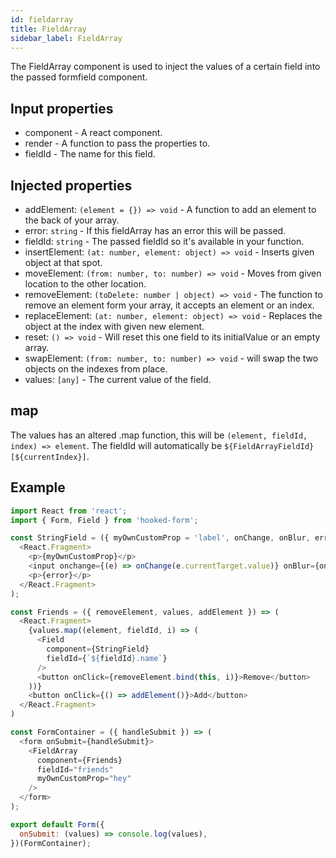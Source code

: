 ```yaml
---
id: fieldarray
title: FieldArray
sidebar_label: FieldArray
---
```


The FieldArray component is used to inject the values of a certain field into the passed formfield component.

## Input properties

- component - A react component.
- render - A function to pass the properties to.
- fieldId - The name for this field.

## Injected properties

- addElement: `(element = {}) => void` - A function to add an element to the back of your array.
- error: `string` - If this fieldArray has an error this will be passed.
- fieldId: `string` - The passed fieldId so it's available in your function.
- insertElement: `(at: number, element: object) => void` - Inserts given object at that spot.
- moveElement: `(from: number, to: number) => void` - Moves from given location to the other location.
- removeElement: `(toDelete: number | object) => void` - The function to remove an element form your array, it accepts an element or an index.
- replaceElement: `(at: number, element: object) => void` - Replaces the object at the index with given new element.
- reset: `() => void` - Will reset this one field to its initialValue or an empty array.
- swapElement: `(from: number, to: number) => void` - will swap the two objects on the indexes from place.
- values: `[any]` - The current value of the field.

## map

The values has an altered .map function, this will be `(element, fieldId, index) => element`. The fieldId will automatically be `${FieldArrayFieldId}[${currentIndex}]`.

## Example

```js
import React from 'react';
import { Form, Field } from 'hooked-form';

const StringField = ({ myOwnCustomProp = 'label', onChange, onBlur, error, value }) => (
  <React.Fragment>
    <p>{myOwnCustomProp}</p>
    <input onchange={(e) => onChange(e.currentTarget.value)} onBlur={onBlur} value={value} />
    <p>{error}</p>
  </React.Fragment>
);

const Friends = ({ removeElement, values, addElement }) => (
  <React.Fragment>
    {values.map((element, fieldId, i) => (
      <Field
        component={StringField}
        fieldId={`${fieldId}.name`}
      />
      <button onClick={removeElement.bind(this, i)}>Remove</button>
    ))}
    <button onClick={() => addElement()}>Add</button>
  </React.Fragment>
)

const FormContainer = ({ handleSubmit }) => (
  <form onSubmit={handleSubmit}>
    <FieldArray
      component={Friends}
      fieldId="friends"
      myOwnCustomProp="hey"  
    />
  </form>
);

export default Form({
  onSubmit: (values) => console.log(values),
})(FormContainer);
```
